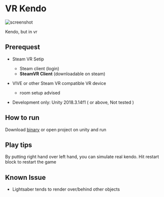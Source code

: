 # VR Kendo

![screenshot](https://i.imgur.com/DHXFfg8.png)

Kendo, but in vr

## Prerequest
 - Steam VR Setip
   - Steam client (login)
   - **SteamVR Client** (downloadable on steam)
 - VIVE or other Steam VR compatible VR device
	 - room setup advised

 - Development only: Unity 2018.3.14f1 ( or above, Not tested )

## How to run
Download [binary](https://github.com/Yukinyaa/VRKendo/releases) or open project on unity and run
## Play tips
By putting right hand over left hand, you can simulate real kendo.
Hit restart block to restart the game
## Known Issue
 - Lightsaber tends to render over/behind other objects
